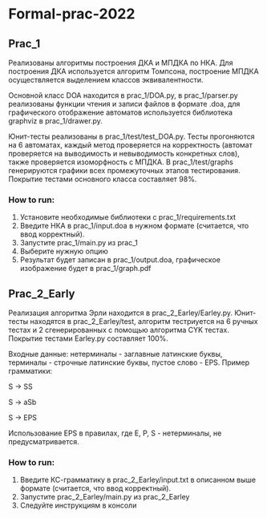 # Formal-prac-2022

## Prac_1

Реализованы алгоритмы построения ДКА и МПДКА по НКА. 
Для построения ДКА используется алгоритм Томпсона, построение МПДКА
осуществляется выделением классов эквивалентности.

Основной класс DOA находится в prac_1/DOA.py, в prac_1/parser.py
реализованы функции чтения и записи файлов в формате .doa, для
графического отображение автоматов используется библиотека
graphviz в prac_1/drawer.py.

Юнит-тесты реализованы в prac_1/test/test_DOA.py. Тесты прогоняются на
6 автоматах, каждый метод проверяется на корректность (автомат проверяется
на выводимость и невыводимость конкретных слов), также проверяется
изоморфность с МПДКА. В prac_1/test/graphs генерируются графики
всех промежуточных этапов тестирования. Покрытие тестами основного
класса составляет 98%.

### How to run:
1. Установите необходимые библиотеки с prac_1/requirements.txt
2. Введите НКА в prac_1/input.doa в нужном формате (считается, что ввод корректный).
3. Запустите prac_1/main.py из prac_1
4. Выберите нужную опцию
5. Результат будет записан в prac_1/output.doa, графическое изображение будет в prac_1/graph.pdf



## Prac_2_Early

Реализация алгоритма Эрли находится в prac_2_Earley/Earley.py. Юнит-тесты 
находятся в prac_2_Earley/test, алгоритм тестриуется на 6 ручных тестах и 2 сгенерированных с помощью
алгоритма CYK тестах. Покрытие тестами Earley.py составляет 100%.

Входные данные: нетерминалы - заглавные латинские буквы, терминалы -
строчные латинские буквы, пустое слово - EPS. Пример грамматики:

S -> SS

S -> aSb

S -> EPS

Использование EPS в правилах, где E, P, S - нетерминалы, не предусматривается.

### How to run:
1. Введите КС-грамматику в prac_2_Earley/input.txt в описанном выше формате (считается, что ввод корректный).
2. Запустите prac_2_Earley/main.py из prac_2_Earley
3. Следуйте инструкциям в консоли
